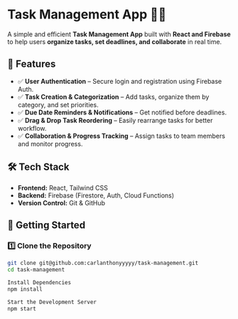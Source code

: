 # Task Management App 📝🚀  
A simple and efficient **Task Management App** built with **React and Firebase** to help users **organize tasks, set deadlines, and collaborate** in real time.  

## 🌟 Features  
- ✅ **User Authentication** – Secure login and registration using Firebase Auth.  
- ✅ **Task Creation & Categorization** – Add tasks, organize them by category, and set priorities.  
- ✅ **Due Date Reminders & Notifications** – Get notified before deadlines.  
- ✅ **Drag & Drop Task Reordering** – Easily rearrange tasks for better workflow.  
- ✅ **Collaboration & Progress Tracking** – Assign tasks to team members and monitor progress.  

## 🛠️ Tech Stack  
- **Frontend:** React, Tailwind CSS  
- **Backend:** Firebase (Firestore, Auth, Cloud Functions)  
- **Version Control:** Git & GitHub  

## 🚀 Getting Started  
### 1️⃣ Clone the Repository  
```sh
git clone git@github.com:carlanthonyyyyy/task-management.git
cd task-management

Install Dependencies
npm install

Start the Development Server
npm start

